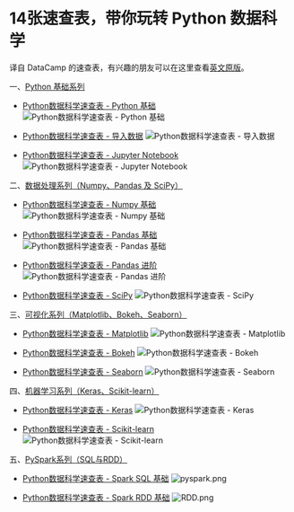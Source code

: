 # 14张速查表，带你玩转 Python 数据科学
译自 DataCamp 的速查表，有兴趣的朋友可以在这里查看[英文原版](https://www.datacamp.com/community/data-science-cheatsheets)。


一、[Python 基础系列](https://www.jianshu.com/p/4574d95755db)

* [Python数据科学速查表 - Python 基础](https://github.com/jaystone776/python-data-science-cheatsheet/blob/master/Python数据科学速查表%20-%20Python%20基础.pdf)
![Python数据科学速查表 - Python 基础](https://upload-images.jianshu.io/upload_images/3240514-a4268e27432411b0.png?imageMogr2/auto-orient/strip%7CimageView2/2/w/1240)

* [Python数据科学速查表 - 导入数据](https://github.com/jaystone776/python-data-science-cheatsheet/blob/master/Python数据科学速查表%20-%20导入数据.pdf)
![Python数据科学速查表 - 导入数据](https://upload-images.jianshu.io/upload_images/3240514-d2b38f138e127333.png?imageMogr2/auto-orient/strip%7CimageView2/2/w/1240)

* [Python数据科学速查表 - Jupyter Notebook](https://github.com/jaystone776/python-data-science-cheatsheet/blob/master/Python%E6%95%B0%E6%8D%AE%E7%A7%91%E5%AD%A6%E9%80%9F%E6%9F%A5%E8%A1%A8%20-%20Jupyter%20Notebook.pdf)
![Python数据科学速查表 - Jupyter Notebook](https://upload-images.jianshu.io/upload_images/3240514-111052b862105515.png?imageMogr2/auto-orient/strip%7CimageView2/2/w/1240)

二、[数据处理系列（Numpy、Pandas 及 SciPy）](https://www.jianshu.com/p/8d51642dfa26)

* [Python数据科学速查表 - Numpy 基础](https://github.com/jaystone776/python-data-science-cheatsheet/blob/master/Python数据科学速查表%20-%20Numpy%20基础.pdf)
![Python数据科学速查表 - Numpy 基础](https://upload-images.jianshu.io/upload_images/3240514-811ca5b168b84a75.png?imageMogr2/auto-orient/strip%7CimageView2/2/w/1240)

* [Python数据科学速查表 - Pandas 基础](https://github.com/jaystone776/python-data-science-cheatsheet/blob/master/Python数据科学速查表%20-%20Pandas%20基础.pdf)
![Python数据科学速查表 - Pandas 基础](https://upload-images.jianshu.io/upload_images/3240514-0711ea1cb1d1fcee.png?imageMogr2/auto-orient/strip%7CimageView2/2/w/1240)

* [Python数据科学速查表 -  Pandas 进阶](https://github.com/jaystone776/python-data-science-cheatsheet/blob/master/Python数据科学速查表%20-%20Pandas%20进阶.pdf)
![Python数据科学速查表 -  Pandas 进阶](https://upload-images.jianshu.io/upload_images/3240514-475cfa9174303f60.png?imageMogr2/auto-orient/strip%7CimageView2/2/w/1240)

*  [Python数据科学速查表 -  SciPy](https://github.com/jaystone776/python-data-science-cheatsheet/blob/master/Python%E6%95%B0%E6%8D%AE%E7%A7%91%E5%AD%A6%E9%80%9F%E6%9F%A5%E8%A1%A8%20-%20SciPy.pdf)
![Python数据科学速查表 -  SciPy](https://upload-images.jianshu.io/upload_images/3240514-fc9fa2b69a820041.png?imageMogr2/auto-orient/strip%7CimageView2/2/w/1240)

三、[可视化系列（Matplotlib、Bokeh、Seaborn）](https://www.jianshu.com/p/7e186d43d7f1)

* [Python数据科学速查表 - Matplotlib](https://github.com/jaystone776/python-data-science-cheatsheet/blob/master/Python数据科学速查表%20-%20Matplotlib%20绘图.pdf)
![Python数据科学速查表 - Matplotlib](https://upload-images.jianshu.io/upload_images/3240514-9c57bcf33113cf98.png?imageMogr2/auto-orient/strip%7CimageView2/2/w/1240)

* [Python数据科学速查表 - Bokeh](https://github.com/jaystone776/python-data-science-cheatsheet/blob/master/Python数据科学速查表%20-%20Bokeh.pdf)
![Python数据科学速查表 - Bokeh](https://upload-images.jianshu.io/upload_images/3240514-d87990f4a3f7f0ae.png?imageMogr2/auto-orient/strip%7CimageView2/2/w/1240)

* [Python数据科学速查表 - Seaborn](https://github.com/jaystone776/python-data-science-cheatsheet/blob/master/Python%E6%95%B0%E6%8D%AE%E7%A7%91%E5%AD%A6%E9%80%9F%E6%9F%A5%E8%A1%A8%20-%20Seaborn.pdf)
![Python数据科学速查表 - Seaborn](https://upload-images.jianshu.io/upload_images/3240514-1c2f56b96f841421.png?imageMogr2/auto-orient/strip%7CimageView2/2/w/1240)

四、[机器学习系列（Keras、Scikit-learn）](https://www.jianshu.com/p/cba49ff5fc97)

* [Python数据科学速查表 - Keras](https://github.com/jaystone776/python-data-science-cheatsheet/blob/master/Python数据科学速查表%20-%20Keras.pdf)
![Python数据科学速查表 - Keras](https://upload-images.jianshu.io/upload_images/3240514-ea9657c97b5e0d19.png?imageMogr2/auto-orient/strip%7CimageView2/2/w/1240)

* [Python数据科学速查表 - Scikit-learn](https://github.com/jaystone776/python-data-science-cheatsheet/blob/master/Python%E6%95%B0%E6%8D%AE%E7%A7%91%E5%AD%A6%E9%80%9F%E6%9F%A5%E8%A1%A8%20-%20Scikit-Learn.pdf)
![Python数据科学速查表 - Scikit-learn](https://upload-images.jianshu.io/upload_images/3240514-b8cbecb3a9194b71.png?imageMogr2/auto-orient/strip%7CimageView2/2/w/1240)

五、[PySpark系列（SQL与RDD）](https://www.jianshu.com/p/7dea578c56d8)

* [Python数据科学速查表 - Spark SQL 基础](https://github.com/jaystone776/python-data-science-cheatsheet/blob/master/Python%E6%95%B0%E6%8D%AE%E7%A7%91%E5%AD%A6%E9%80%9F%E6%9F%A5%E8%A1%A8%20-%20Spark%20SQL%20%E5%9F%BA%E7%A1%80.pdf)
![pyspark.png](https://upload-images.jianshu.io/upload_images/3240514-32909e63b67c0837.png?imageMogr2/auto-orient/strip%7CimageView2/2/w/1240)

* [Python数据科学速查表 - Spark RDD 基础](https://github.com/jaystone776/python-data-science-cheatsheet/blob/master/Python%E6%95%B0%E6%8D%AE%E7%A7%91%E5%AD%A6%E9%80%9F%E6%9F%A5%E8%A1%A8%20-%20Spark%20RDD%20%E5%9F%BA%E7%A1%80.pdf)
![RDD.png](https://upload-images.jianshu.io/upload_images/3240514-43308e4ca89d8699.png?imageMogr2/auto-orient/strip%7CimageView2/2/w/1240)


